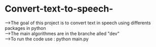 # Convert-text-to-speech-
-->The goal of this project is to convert text in speech using differents packages in python <br/>
-->The main algorithmes are in the branche alled "dev" <br/>
-->To run the code use : python main.py  <br/>
